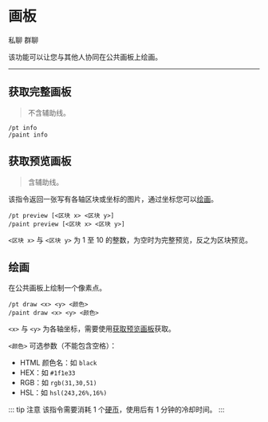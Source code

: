 # 画板
<span class="span-friend">私聊</span>
<span class="span-group">群聊</span>

该功能可以让您与其他人协同在公共画板上绘画。

---

## 获取完整画板
> 不含辅助线。
``` {1}
/pt info
/paint info
```

## 获取预览画板
> 含辅助线。

该指令返回一张写有各轴区块或坐标的图片，通过坐标您可以[绘画](#绘画)。
``` {1}
/pt preview [<区块 x> <区块 y>]
/paint preview [<区块 x> <区块 y>]
```
`<区块 x>` 与 `<区块 y>` 为 1 至 10 的整数，为空时为完整预览，反之为区块预览。

## 绘画
在公共画板上绘制一个像素点。
``` {1}
/pt draw <x> <y> <颜色>
/paint draw <x> <y> <颜色>
```
`<x>` 与 `<y>` 为各轴坐标，需要使用[获取预览画板](#获取预览画板)获取。

`<颜色>` 可选参数（不能包含空格）：
- HTML 颜色名：如 `black`
- HEX：如 `#1f1e33`
- RGB：如 `rgb(31,30,51)`
- HSL：如 `hsl(243,26%,16%)`

::: tip 注意
该指令需要消耗 1 个[硬币](/coin/)，使用后有 1 分钟的冷却时间。
:::